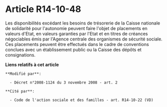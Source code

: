 # Article R14-10-48

Les disponibilités excédant les besoins de trésorerie de la Caisse nationale de solidarité pour l'autonomie peuvent faire
l'objet de placements en valeurs d'Etat, en valeurs garanties par l'Etat et en titres de créances négociables émis par
l'Agence centrale des organismes de sécurité sociale. Ces placements peuvent être effectués dans le cadre de conventions
conclues avec un établissement public ou la Caisse des dépôts et consignations.

**Liens relatifs à cet article**

	**Modifié par**:

	  - Décret n°2008-1124 du 3 novembre 2008 - art. 2

	**Cité par**:

	  - Code de l'action sociale et des familles - art. R14-10-22 (VD)
